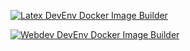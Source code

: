 [![Latex DevEnv Docker Image Builder](https://github.com/OlmoBarberis/devcontainers/actions/workflows/docker-image-latex.yml/badge.svg)](https://github.com/OlmoBarberis/devcontainers/actions/workflows/docker-image-latex.yml)

[![Webdev DevEnv Docker Image Builder](https://github.com/OlmoBarberis/devcontainers/actions/workflows/docker-image-webdev.yml/badge.svg)](https://github.com/OlmoBarberis/devcontainers/actions/workflows/docker-image-webdev.yml)
